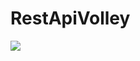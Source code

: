 # RestApiVolley
[![](https://jitpack.io/v/faridsolgi/RestApiVolley.svg)](https://jitpack.io/#faridsolgi/RestApiVolley)
